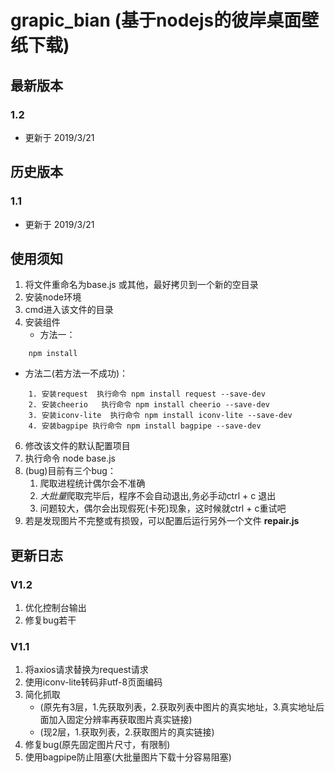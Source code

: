 # grapic_bian (基于nodejs的彼岸桌面壁纸下载)

## 最新版本

### 1.2 
- 更新于 2019/3/21


## 历史版本

### 1.1
- 更新于 2019/3/21


## 使用须知
1. 将文件重命名为base.js 或其他，最好拷贝到一个新的空目录
1. 安装node环境
2. cmd进入该文件的目录
3. 安装组件
   - 方法一：
```
    npm install
```
   - 方法二(若方法一不成功)：
```
    1. 安装request  执行命令 npm install request --save-dev
    2. 安装cheerio   执行命令 npm install cheerio --save-dev
    3. 安装iconv-lite  执行命令 npm install iconv-lite --save-dev
    4. 安装bagpipe 执行命令 npm install bagpipe --save-dev
```

6. 修改该文件的默认配置项目
7. 执行命令 node base.js
8. (bug)目前有三个bug：
    1. 爬取进程统计偶尔会不准确 
    2. *大批量*爬取完毕后，程序不会自动退出,务必手动ctrl + c 退出  
    3. 问题较大，偶尔会出现假死(卡死)现象，这时候就ctrl + c重试吧
9. 若是发现图片不完整或有损毁，可以配置后运行另外一个文件 <b>repair.js</b>


## 更新日志

### V1.2
1. 优化控制台输出
2. 修复bug若干

### V1.1
1. 将axios请求替换为request请求
2. 使用iconv-lite转码非utf-8页面编码
3. 简化抓取
   - (原先有3层，1.先获取列表，2.获取列表中图片的真实地址，3.真实地址后面加入固定分辨率再获取图片真实链接) 
   - (现2层，1.获取列表，2.获取图片的真实链接)
4. 修复bug(原先固定图片尺寸，有限制)
5. 使用bagpipe防止阻塞(大批量图片下载十分容易阻塞)

